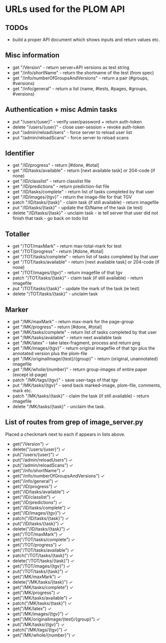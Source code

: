 # URLs used for the PLOM API

## TODOs
* build a proper API document which shows inputs and return values etc.

## Misc information
* get "/Version" - return server+API versions as test string
* get "/info/shortName" - return the shortname of the test (from spec)
* get "/info/numberOfGroupsAndVersions" - return a pair (#groups, #versions)
* get "/info/general" - return a list (name, #tests, #pages, #groups, #versions)

## Authentication + misc Admin tasks
* put "/users/{user}" - verify user/password + return auth-token
* delete "/users/{user}" - close user-session + revoke auth-token
* put "/admin/reloadUsers" - force server to reload user list
* put "/admin/reloadScans" - force server to reload scans

## Identifier
* get "/ID/progress" - return [#done, #total]
* get "/ID/tasks/available" - return [next available task] or 204-code (if none)
* get "/ID/classlist" - return classlist file
* get "/ID/predictions" - return prediction-list file
* get "/ID/tasks/complete" - return list of tasks completed by that user
* get "/ID/images/{tgv}" - return the image-file for that TGV
* patch "/ID/tasks/{task}" - claim task (if still available) - return imagefile
* put "/ID/tasks/{task}" - update the ID/Name of the task (ie test)
* delete "/ID/tasks/{task}" - unclaim task - ie tell server that user did not finish that task - go back on todo list

## Totaller
* get "/TOT/maxMark" - return max-total-mark for test
* get "/TOT/progress" - return [#done, #total]
* get "/TOT/tasks/complete" - return list of tasks completed by that user
* get "/TOT/tasks/available" - return [next available task] or 204-code (if none)
* get "/TOT/images/{tgv}" - return imagefile of that tgv
* patch "/TOT/tasks/{task}" - claim task (if still available) - return imagefile
* put "/TOT/tasks/{task}" - update the mark of the task (ie test)
* delete "/TOT/tasks/{task}" - unclaim task

## Marker
* get "/MK/maxMark" - return max-mark for the page-group
* get "/MK/progress" - return [#done, #total]
* get "/MK/tasks/complete" - return list of tasks completed by that user
* get "/MK/tasks/available" - return next available task
* get "/MK/latex" - take latex-fragment, process and return png
* get "/MK/images/{tgv}" - return original imagefile of that tgv plus the annotated version plus the plom-file
* get "/MK/originalImage/{test}/{group}" - return (original, unannotated) imagefile
* get "/MK/whole/{number}" - return group-images of entire paper (except id-page)
* patch "/MK/tags/{tgv}" - save user-tags of that tgv
* put "/MK/tasks/{tgv}" - send back marked-image, plom-file, comments, mark etc.
* patch "/MK/tasks/{task}" - claim the task (if still available) - return imagefile
* delete "/MK/tasks/{task}" - unclaim the task.


## List of routes from grep of image_server.py
Placed a checkmark next to each if appears in lists above.

* get("/Version") ✓
* delete("/users/{user}") ✓
* put("/users/{user}") ✓
* put("/admin/reloadUsers") ✓
* put("/admin/reloadScans") ✓
* get("/info/shortName") ✓
* get("/info/numberOfGroupsAndVersions") ✓
* get("/info/general") ✓
* get("/ID/progress") ✓
* get("/ID/tasks/available") ✓
* get("/ID/classlist") ✓
* get("/ID/predictions") ✓
* get("/ID/tasks/complete") ✓
* get("/ID/images/{tgv}") ✓
* patch("/ID/tasks/{task}") ✓
* put("/ID/tasks/{task}") ✓
* delete("/ID/tasks/{task}") ✓
* get("/TOT/maxMark") ✓
* get("/TOT/tasks/complete") ✓
* get("/TOT/progress") ✓
* get("/TOT/tasks/available") ✓
* patch("/TOT/tasks/{task}") ✓
* delete("/TOT/tasks/{task}") ✓
* get("/TOT/images/{tgv}") ✓
* put("/TOT/tasks/{task}") ✓
* get("/MK/maxMark") ✓
* delete("/MK/tasks/{task}") ✓
* get("/MK/tasks/complete") ✓
* get("/MK/progress") ✓
* get("/MK/tasks/available") ✓
* patch("/MK/tasks/{task}") ✓
* get("/MK/latex") ✓
* get("/MK/images/{tgv}") ✓
* get("/MK/originalImage/{test}/{group}") ✓
* put("/MK/tasks/{tgv}") ✓
* patch("/MK/tags/{tgv}") ✓
* get("/MK/whole/{number}") ✓

<!-- # Table of functions etc - shows need for harmonisation
|method|url|messenger|server|DB|
|------|----|----|----|----|
| get | "/Version" |.|.|.|
| put | "/users/{user}"| requestAndSaveToken | giveUserToken | giveUserToken |
| delete | "/users/{user}" | closeUser | closeUser | closeUser |
| get |"/ID/progress" | IDprogressCount | IDprogressCount | IDprogressCount|
| get |"/ID/tasks/available"| IDaskNextTask | IDaskNextTask | IDaskNextTask |
| get |"/ID/classlist"| IDrequestClasslist | IDrequestClasslist | . |
| get |"/ID/predictions" | IDrequestPredictions | IDrequestPredictions | . |
| get |"/ID/tasks/complete" | IDrequestDoneTasks | IDrequestDoneTasks | IDrequestDoneTasks |
| get |"/ID/images/{tgv}" | IDrequestImage | IDrequestImage | IDrequestImage |
| patch |"/ID/tasks/{task}"| IDclaimThisTask | IDclaimThisTask | IDclaimThisTask |
| put |"/ID/tasks/{task}" | IDreturnIDdTask | IDreturnIDdTask | IDreturnIDdTask |
| delete |"/ID/tasks/{task}" | IDdidNotFinishTask | IDdidNotFinishTask | IDdidntFinish | -->
